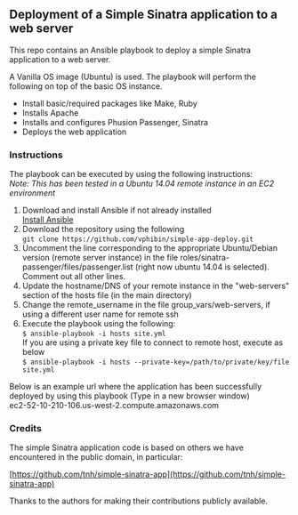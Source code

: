 ## Deployment of a Simple Sinatra application to a web server

This repo contains an Ansible playbook to deploy a simple Sinatra application to a web server.

A Vanilla OS image (Ubuntu) is used. The playbook will perform the following on top of the basic OS instance.

- Install basic/required packages like Make, Ruby
- Installs Apache
- Installs and configures Phusion Passenger, Sinatra
- Deploys the web application

### Instructions
The playbook can be executed by using the following instructions:  
*Note: This has been tested in a Ubuntu 14.04 remote instance in an EC2 environment*  
1. Download and install Ansible if not already installed  
[Install Ansible](http://docs.ansible.com/intro_installation.html#installation)  
2. Download the repository using the following  
```git clone https://github.com/vphibin/simple-app-deploy.git```  
3. Uncomment the line corresponding to the appropriate Ubuntu/Debian version (remote server instance) in the file roles/sinatra-passenger/files/passenger.list (right now ubuntu 14.04 is  selected). Comment out all other lines.  
4. Update the hostname/DNS of your remote instance in the "web-servers" section of the hosts file (in the main directory)  
5. Change the remote_username in the file group_vars/web-servers, if using a different user name for remote ssh  
6. Execute the playbook using the following:  
```$ ansible-playbook -i hosts site.yml```  
If you are using a private key file to connect to remote host, execute as below  
```$ ansible-playbook -i hosts --private-key=/path/to/private/key/file site.yml```  

Below is an example url where the application has been successfully deployed by using this playbook (Type in a new browser window)  
ec2-52-10-210-106.us-west-2.compute.amazonaws.com

### Credits

The simple Sinatra application code is based on others we have encountered in the public domain, in particular:

[https://github.com/tnh/simple-sinatra-app](https://github.com/tnh/simple-sinatra-app)

Thanks to the authors for making their contributions publicly available.

